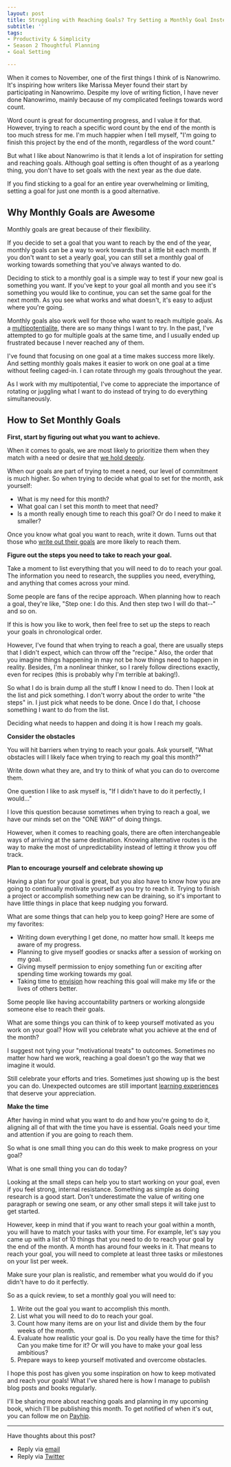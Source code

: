 ```yaml
---
layout: post
title: Struggling with Reaching Goals? Try Setting a Monthly Goal Instead
subtitle: ''
tags:
- Productivity & Simplicity
- Season 2 Thoughtful Planning
- Goal Setting

---
```

When it comes to November, one of the first things I think of is Nanowrimo. It's inspiring how writers like Marissa Meyer found their start by participating in Nanowrimo. Despite my love of writing fiction, I have never done Nanowrimo, mainly because of my complicated feelings towards word count.

Word count is great for documenting progress, and I value it for that. However, trying to reach a specific word count by the end of the month is too much stress for me. I'm much happier when I tell myself, "I'm going to finish this project by the end of the month, regardless of the word count."

But what I like about Nanowrimo is that it lends a lot of inspiration for setting and reaching goals. Although goal setting is often thought of as a yearlong thing, you don't have to set goals with the next year as the due date.

If you find sticking to a goal for an entire year overwhelming or limiting, setting a goal for just one month is a good alternative.

## Why Monthly Goals are Awesome

Monthly goals are great because of their flexibility.

If you decide to set a goal that you want to reach by the end of the year, monthly goals can be a way to work towards that a little bit each month.  If you don't want to set a yearly goal, you can still set a monthly goal of working towards something that you've always wanted to do.

Deciding to stick to a monthly goal is a simple way to test if your new goal is something you want. If you've kept to your goal all month and you see it's something you would like to continue, you can set the same goal for the next month. As you see what works and what doesn't, it's easy to adjust where you're going.

Monthly goals also work well for those who want to reach multiple goals. As a [multipotentialite](https://arcadiapage.com/2018/04/my-favorite-reads-for-polymaths.html), there are so many things I want to try.  In the past, I've attempted to go for multiple goals at the same time, and I usually ended up frustrated because I never reached any of them.

I've found that focusing on one goal at a time makes success more likely. And setting monthly goals makes it easier to work on one goal at a time without feeling caged-in. I can rotate through my goals throughout the year.

As I work with my multipotential, I've come to appreciate the importance of rotating or juggling what I want to do instead of trying to do everything simultaneously.

## How to Set Monthly Goals

**First, start by figuring out what you want to achieve.**

When it comes to goals, we are most likely to prioritize them when they match with a need or desire that [we hold deeply](https://arcadiapage.com/2018/03/life-as-introverted-feeling-user.html).

When our goals are part of trying to meet a need, our level of commitment is much higher. So when trying to decide what goal to set for the month, ask yourself:

* What is my need for this month?
* What goal can I set this month to meet that need?
* Is a month really enough time to reach this goal? Or do I need to make it smaller?

Once you know what goal you want to reach, write it down. Turns out that those who [write out their goals](https://www.forbes.com/sites/markmurphy/2018/04/15/neuroscience-explains-why-you-need-to-write-down-your-goals-if-you-actually-want-to-achieve-them/?sh=3ef013779059) are more likely to reach them.

**Figure out the steps you need to take to reach your goal.**

Take a moment to list everything that you will need to do to reach your goal. The information you need to research, the supplies you need, everything, and anything that comes across your mind.

Some people are fans of the recipe approach. When planning how to reach a goal, they're like, "Step one: I do this. And then step two I will do that--" and so on.

If this is how you like to work, then feel free to set up the steps to reach your goals in chronological order.

However, I've found that when trying to reach a goal, there are usually steps that I didn't expect, which can throw off the "recipe." Also, the order that you imagine things happening in may not be how things need to happen in reality. Besides, I'm a nonlinear thinker, so I rarely follow directions exactly, even for recipes (this is probably why I'm terrible at baking!).

So what I do is brain dump all the stuff I know I need to do. Then I look at the list and pick something. I don't worry about the order to write "the steps" in. I just pick what needs to be done. Once I do that, I choose something I want to do from the list.

Deciding what needs to happen and doing it is how I reach my goals.

**Consider the obstacles**

You will hit barriers when trying to reach your goals.  Ask yourself, "What obstacles will I likely face when trying to reach my goal this month?"

Write down what they are, and try to think of what you can do to overcome them.

One question I like to ask myself is,
"If I didn't have to do it perfectly, I would…"

I love this question because sometimes when trying to reach a goal, we have our minds set on the "ONE WAY" of doing things.

However, when it comes to reaching goals, there are often interchangeable ways of arriving at the same destination. Knowing alternative routes is the way to make the most of unpredictability instead of letting it throw you off track.

**Plan to encourage yourself and celebrate showing up**

Having a plan for your goal is great,  but you also have to know how you are going to continually motivate yourself as you try to reach it.  Trying to finish a project or accomplish something new can be draining, so it's important to have little things in place that keep nudging you forward.

What are some things that can help you to keep going? Here are some of my favorites:

* Writing down everything I get done, no matter how small.  It keeps me aware of my progress.
* Planning to give myself goodies or snacks after a session of working on my goal.
* Giving myself permission to enjoy something fun or exciting after spending time working towards my goal.
* Taking time to [envision](https://arcadiapage.com/2020-09-29-why-infps-need-to-visualize-their-goals/) how reaching this goal will make my life or the lives of others better.

Some people like having accountability partners or working alongside someone else to reach their goals.

What are some things you can think of to keep yourself motivated as you work on your goal?  How will you celebrate what you achieve at the end of the month?

I suggest not tying your "motivational treats" to outcomes. Sometimes no matter how hard we work,  reaching a goal doesn't go the way that we imagine it would.

Still celebrate your efforts and tries. Sometimes just showing up is the best you can do. Unexpected outcomes are still important [learning experiences](https://arcadiapage.com/2021-03-26-how-to-decide-on-a-business-idea-when-you-want-to-do-everything/) that deserve your appreciation.

**Make the time**

After having in mind what you want to do and how you're going to do it, aligning all of that with the time you have is essential. Goals need your time and attention if you are going to reach them.

So what is one small thing you can do this week to make progress on your goal?

What is one small thing you can do today?

Looking at the small steps can help you to start working on your goal, even if you feel strong, internal resistance. Something as simple as doing research is a good start. Don't underestimate the value of writing one paragraph or sewing one seam, or any other small steps it will take just to get started.

However, keep in mind that if you want to reach your goal within a month, you will have to match your tasks with your time. For example, let's say you came up with a list of 10 things that you need to do to reach your goal by the end of the month. A month has around four weeks in it. That means to reach your goal, you will need to complete at least three tasks or milestones on your list per week.

Make sure your plan is realistic, and remember what you would do if you didn't have to do it perfectly.

So as a quick review, to set a monthly goal you will need to:

1. Write out the goal you want to accomplish this month.
2. List what you will need to do to reach your goal.
3. Count how many items are on your list and divide them by the four weeks of the month.
4. Evaluate how realistic your goal is. Do you really have the time for this? Can you make time for it? Or will you have to make your goal less ambitious?
5. Prepare ways to keep yourself motivated and overcome obstacles.

I hope this post has given you some inspiration on how to keep motivated and reach your goals! What I've shared here is how I manage to publish blog posts and books regularly.

I'll be sharing more about reaching goals and planning in my upcoming book, which I'll be publishing this month. To get notified of when it's out, you can follow me on [Payhip](https://payhip.com/ArcadiaPage).

***

Have thoughts about this post?

* Reply via [email](https://arcadiapage.com/talk/)
* Reply via [Twitter](https://mobile.twitter.com/arcadiapage/status/1465779315094736897)